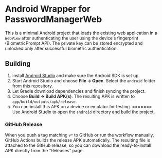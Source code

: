 # Android Wrapper for PasswordManagerWeb

This is a minimal Android project that loads the existing web application in a `WebView` after authenticating the user using the device's fingerprint (BiometricPrompt API). The private key can be stored encrypted and unlocked only after successful biometric authentication.

## Building


1. Install [Android Studio](https://developer.android.com/studio) and make sure the Android SDK is set up.
2. Start Android Studio and choose **File → Open**. Select the `android` folder from this repository.
3. Let Gradle download dependencies and finish syncing the project.
4. Choose **Build → Build APK(s)**. The resulting APK is written to `app/build/outputs/apk/release`.
5. You can install this APK on a device or emulator for testing.
=======
Use Android Studio to open the `android` directory and build the project.


### GitHub Release

When you push a tag matching `v*` to GitHub or run the workflow manually, GitHub
Actions builds the release APK automatically. The resulting file is attached to
the GitHub release, so you can download the ready-to-install APK directly from
the "Releases" page.
